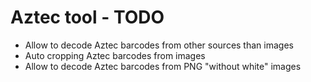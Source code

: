 # Aztec tool - TODO
- Allow to decode Aztec barcodes from other sources than images
- Auto cropping Aztec barcodes from images
- Allow to decode Aztec barcodes from PNG "without white" images

